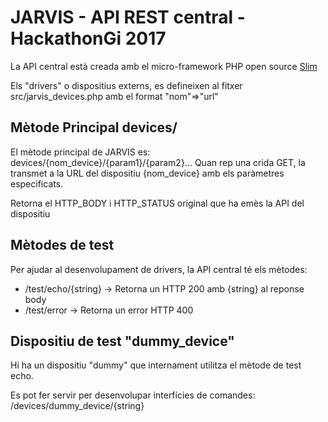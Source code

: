 # JARVIS - API REST central - HackathonGi 2017 #

La API central està creada amb el micro-framework PHP open source [Slim](https://www.slimframework.com/)

Els "drivers" o dispositius externs, es defineixen al fitxer src/jarvis_devices.php amb el format "nom"=>"url"

## Mètode Principal devices/ ##

El mètode principal de JARVIS es: devices/{nom_device}/{param1}/{param2}...
Quan rep una crida GET, la transmet a la URL del dispositiu {nom_device} amb els paràmetres especificats.

Retorna el HTTP_BODY i HTTP_STATUS original que ha emès la API del dispositiu

## Mètodes de test ##

Per ajudar al desenvolupament de drivers, la API central té els mètodes:

* /test/echo/{string} -> Retorna un HTTP 200 amb {string} al reponse body
* /test/error -> Retorna un error HTTP 400

## Dispositiu de test "dummy_device" ##

Hi ha un dispositiu "dummy" que internament utilitza el mètode de test echo.

Es pot fer servir per desenvolupar interfícies de comandes: /devices/dummy_device/{string} 
